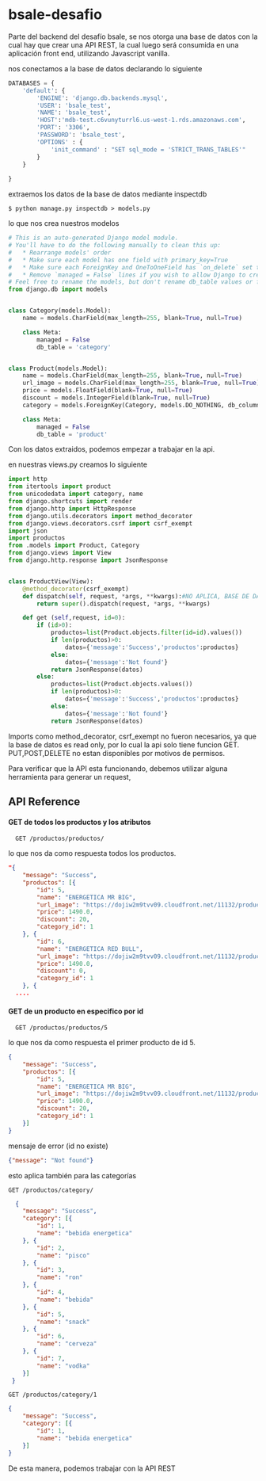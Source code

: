 # bsale-desafio
Parte del backend del desafío bsale, se nos otorga una base de datos con la cual hay que crear una API REST, la cual luego será consumida en una aplicación front end, utilizando Javascript vanilla.

nos conectamos a la base de datos declarando lo siguiente

```python
DATABASES = {
    'default': {
        'ENGINE': 'django.db.backends.mysql',
        'USER': 'bsale_test',
        'NAME': 'bsale_test',
        'HOST':'mdb-test.c6vunyturrl6.us-west-1.rds.amazonaws.com',
        'PORT': '3306',
        'PASSWORD': 'bsale_test',
        'OPTIONS' : {
            'init_command' : "SET sql_mode = 'STRICT_TRANS_TABLES'" 
        }
    }
        
}
````
extraemos los datos de la base de datos mediante 
inspectdb

`$ python manage.py inspectdb > models.py`

lo que nos crea nuestros modelos
```python
# This is an auto-generated Django model module.
# You'll have to do the following manually to clean this up:
#   * Rearrange models' order
#   * Make sure each model has one field with primary_key=True
#   * Make sure each ForeignKey and OneToOneField has `on_delete` set to the desired behavior
#   * Remove `managed = False` lines if you wish to allow Django to create, modify, and delete the table
# Feel free to rename the models, but don't rename db_table values or field names.
from django.db import models


class Category(models.Model):
    name = models.CharField(max_length=255, blank=True, null=True)

    class Meta:
        managed = False
        db_table = 'category'


class Product(models.Model):
    name = models.CharField(max_length=255, blank=True, null=True)
    url_image = models.CharField(max_length=255, blank=True, null=True)
    price = models.FloatField(blank=True, null=True)
    discount = models.IntegerField(blank=True, null=True)
    category = models.ForeignKey(Category, models.DO_NOTHING, db_column='category', blank=True, null=True)

    class Meta:
        managed = False
        db_table = 'product'

````
Con los datos extraidos, podemos empezar a trabajar en la api.

en nuestras views.py creamos lo siguiente
```python
import http
from itertools import product
from unicodedata import category, name
from django.shortcuts import render
from django.http import HttpResponse
from django.utils.decorators import method_decorator
from django.views.decorators.csrf import csrf_exempt
import json
import productos
from .models import Product, Category
from django.views import View
from django.http.response import JsonResponse


class ProductView(View):
    @method_decorator(csrf_exempt)
    def dispatch(self, request, *args, **kwargs):#NO APLICA, BASE DE DATOS READ ONLY.
        return super().dispatch(request, *args, **kwargs)

    def get (self,request, id=0):
        if (id>0):
            productos=list(Product.objects.filter(id=id).values())
            if len(productos)>0:
                datos={'message':'Success','productos':productos}
            else:
                datos={'message':'Not found'}
            return JsonResponse(datos)
        else:
            productos=list(Product.objects.values())
            if len(productos)>0:
                datos={'message':'Success','productos':productos}
            else:
                datos={'message':'Not found'}
            return JsonResponse(datos)

````
Imports como method_decorator, csrf_exempt no fueron necesarios, ya que la base de datos es read only, por lo cual la api solo tiene funcion GET.
PUT,POST,DELETE no estan disponibles por motivos de permisos.

Para verificar que la API esta funcionando, debemos utilizar alguna herramienta para generar un request, 
## API Reference

#### GET de todos los productos y los atributos

```http
  GET /productos/productos/
```
lo que nos da como respuesta todos los productos.
```json
"{
	"message": "Success",
	"productos": [{
		"id": 5,
		"name": "ENERGETICA MR BIG",
		"url_image": "https://dojiw2m9tvv09.cloudfront.net/11132/product/misterbig3308256.jpg",
		"price": 1490.0,
		"discount": 20,
		"category_id": 1
	}, {
		"id": 6,
		"name": "ENERGETICA RED BULL",
		"url_image": "https://dojiw2m9tvv09.cloudfront.net/11132/product/redbull8381.jpg",
		"price": 1490.0,
		"discount": 0,
		"category_id": 1
	}, {
  ....
`````

#### GET de un producto en especifico por id
```http
  GET /productos/productos/5
```
lo que nos da como respuesta el primer producto de id 5.
```json
{
	"message": "Success",
	"productos": [{
		"id": 5,
		"name": "ENERGETICA MR BIG",
		"url_image": "https://dojiw2m9tvv09.cloudfront.net/11132/product/misterbig3308256.jpg",
		"price": 1490.0,
		"discount": 20,
		"category_id": 1
	}]
}
````
mensaje de error (id no existe)

```json
{"message": "Not found"}
````

esto aplica también para las categorías
```http
GET /productos/category/
````
```json
  {
 	"message": "Success",
 	"category": [{
 		"id": 1,
 		"name": "bebida energetica"
 	}, {
 		"id": 2,
 		"name": "pisco"
 	}, {
 		"id": 3,
 		"name": "ron"
 	}, {
 		"id": 4,
 		"name": "bebida"
 	}, {
 		"id": 5,
 		"name": "snack"
 	}, {
 		"id": 6,
 		"name": "cerveza"
 	}, {
 		"id": 7,
 		"name": "vodka"
 	}]
 }
````

```http
GET /productos/category/1
````
```json
{
	"message": "Success",
	"category": [{
		"id": 1,
		"name": "bebida energetica"
	}]
}
````
De esta manera, podemos trabajar con la API REST
